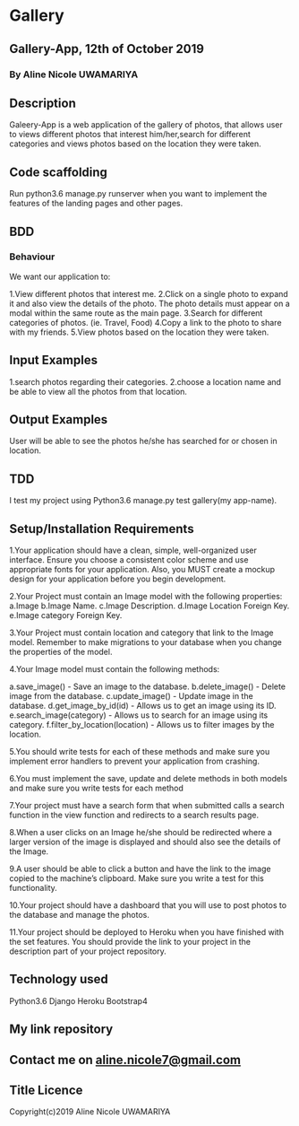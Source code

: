 # Gallery
## Gallery-App, 12th of October 2019
### By Aline Nicole UWAMARIYA
## Description
Galeery-App is a web application of the gallery of photos, that allows user to views different photos that interest him/her,search for different categories and views photos based on the location they were taken. 

## Code scaffolding
Run python3.6 manage.py runserver when you want to implement the features of the landing pages and other pages.

## BDD
### Behaviour
We want our application to:

1.View different photos that interest me.
2.Click on a single photo to expand it and also view the details of the photo. The photo details must appear on a modal within the same route as the main page.
3.Search for different categories of photos. (ie. Travel, Food)
4.Copy a link to the photo to share with my friends.
5.View photos based on the location they were taken.

## Input Examples
1.search photos regarding their categories.
2.choose a location name and be able to view all the photos from that location.

## Output Examples
User will be able to see the photos he/she has searched for or chosen in location.

## TDD
I test my project using Python3.6 manage.py test gallery(my app-name).

## Setup/Installation Requirements
1.Your application should have a clean, simple, well-organized user interface. Ensure you choose a consistent color scheme and use appropriate fonts for your application. Also, you MUST create a mockup design for your application before you begin development.

2.Your Project must contain an Image model with the following properties:
a.Image
b.Image Name.
c.Image Description.
d.Image Location Foreign Key.
e.Image category Foreign Key.

3.Your Project must contain location and category that link to the Image model. Remember to make migrations to your database when you change the properties of the model.

4.Your Image model must contain the following methods:

a.save_image() - Save an image to the database.
b.delete_image() - Delete image from the database.
c.update_image() - Update image in the database.
d.get_image_by_id(id) - Allows us to get an image using its ID.
e.search_image(category) - Allows us to search for an image using its category.
f.filter_by_location(location) - Allows us to filter images by the location.

5.You should write tests for each of these methods and make sure you implement error handlers to prevent your application from crashing.

6.You must implement the save, update and delete methods in both models and make sure you write tests for each method

7.Your project must have a search form that when submitted calls a search function in the view function and redirects to a search results page.

8.When a user clicks on an Image he/she should be redirected where a larger version of the image is displayed and should also see the details of the Image.

9.A user should be able to click a button and have the link to the image copied to the machine’s clipboard. Make sure you write a test for this functionality.

10.Your project should have a dashboard that you will use to post photos to the database and manage the photos.

11.Your project should be deployed to Heroku when you have finished with the set features. You should provide the link to your project in the description part of your project repository.

## Technology used
Python3.6
Django
Heroku
Bootstrap4

## My link repository

## Contact me on aline.nicole7@gmail.com
## Title Licence
Copyright(c)2019 Aline Nicole UWAMARIYA



